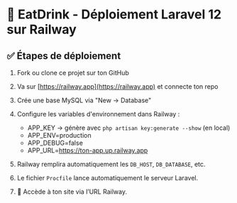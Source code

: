# 🚀 EatDrink - Déploiement Laravel 12 sur Railway

## ✅ Étapes de déploiement

1. Fork ou clone ce projet sur ton GitHub
2. Va sur [https://railway.app](https://railway.app) et connecte ton repo
3. Crée une base MySQL via "New → Database"
4. Configure les variables d'environnement dans Railway :
   - APP_KEY → génère avec `php artisan key:generate --show` (en local)
   - APP_ENV=production
   - APP_DEBUG=false
   - APP_URL=https://ton-app.up.railway.app

5. Railway remplira automatiquement les `DB_HOST`, `DB_DATABASE`, etc.

6. Le fichier `Procfile` lance automatiquement le serveur Laravel.

7. 🚀 Accède à ton site via l’URL Railway.
